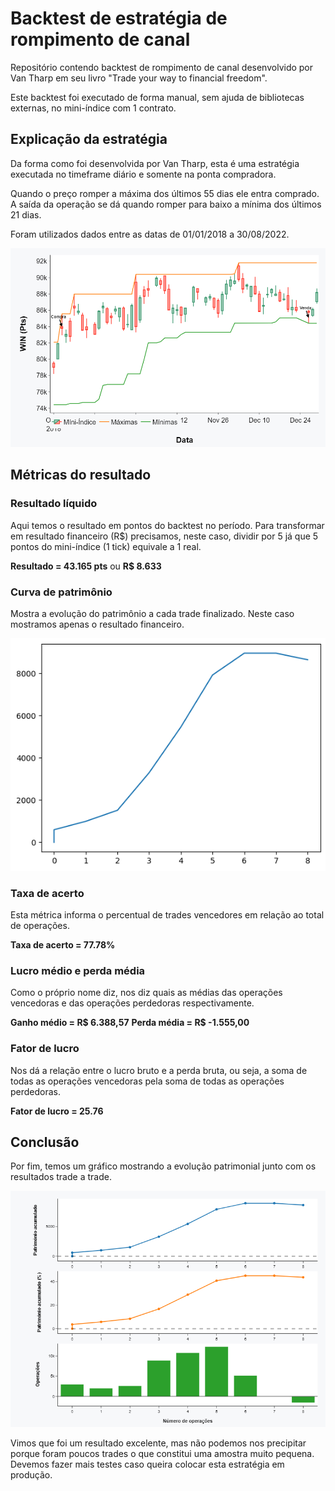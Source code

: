 # Backtest de estratégia de rompimento de canal
Repositório contendo backtest de rompimento de canal desenvolvido por Van Tharp em seu livro "Trade your way to financial freedom".<p>

Este backtest foi executado de forma manual, sem ajuda de bibliotecas externas, no mini-índice com 1 contrato.

## Explicação da estratégia 

Da forma como foi desenvolvida por Van Tharp, esta é uma estratégia executada no timeframe diário e somente na ponta compradora.<p>

Quando o preço romper a máxima dos últimos 55 dias ele entra comprado. A saída da operação se dá quando romper para baixo a mínima dos últimos 21 dias.

Foram utilizados dados entre as datas de 01/01/2018 a 30/08/2022.

<p align="center">
  <img src="amostra_operacao.png" >
</p>

## Métricas do resultado

### Resultado líquido

Aqui temos o resultado em pontos do backtest no período. Para transformar em resultado financeiro (R$) precisamos, neste caso, dividir por 5 já que 5 pontos do mini-índice (1 tick) equivale a 1 real.

**Resultado = 43.165 pts** ou **R$ 8.633**

### Curva de patrimônio

Mostra a evolução do patrimônio a cada trade finalizado. Neste caso mostramos apenas o resultado financeiro.

<p align="center">
  <img src="curva_patrimonio.png" >
</p>

### Taxa de acerto

Esta métrica informa o percentual de trades vencedores em relação ao total de operações.

**Taxa de acerto = 77.78%**

### Lucro médio e perda média

Como o próprio nome diz, nos diz quais as médias das operações vencedoras e das operações perdedoras respectivamente.

**Ganho médio = R$ 6.388,57**
**Perda média = R$ -1.555,00**

### Fator de lucro

Nos dá a relação entre o lucro bruto e a perda bruta, ou seja, a soma de todas as operações vencedoras pela soma de todas as operações perdedoras.

**Fator de lucro = 25.76**

## Conclusão

Por fim, temos um gráfico mostrando a evolução patrimonial junto com os resultados trade a trade.

<p align="center">
  <img src="fig_final.png" >
</p>

Vimos que foi um resultado excelente, mas não podemos nos precipitar porque foram poucos trades o que constitui uma amostra muito pequena. Devemos fazer mais testes caso queira colocar esta estratégia em produção.
